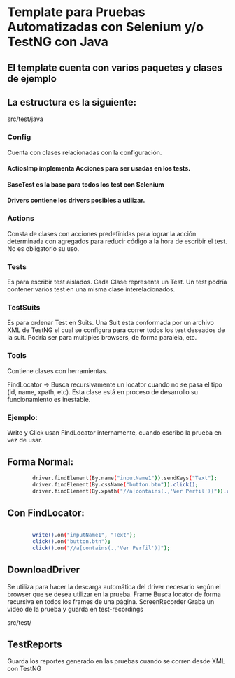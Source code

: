 # Template para Pruebas Automatizadas con Selenium y/o TestNG con Java

## El template cuenta con varios paquetes y clases de ejemplo

## La estructura es la siguiente:

src/test/java

### Config

Cuenta con clases relacionadas con la configuración.

#### ActiosImp implementa Acciones para ser usadas en los tests.

#### BaseTest es la base para todos los test con Selenium

#### Drivers contiene los drivers posibles a utilizar.

### Actions

Consta de clases con acciones predefinidas para lograr la acción determinada con agregados para reducir código a la hora
de escribir el test. No es obligatorio su uso.

### Tests

Es para escribir test aislados. Cada Clase representa un Test. Un test podría contener varios test en una misma clase
interelacionados.

### TestSuits

Es para ordenar Test en Suits. Una Suit esta conformada por un archivo XML de TestNG el cual se configura para correr
todos los test deseados de la suit. Podría ser para multiples browsers, de forma paralela, etc.

### Tools

Contiene clases con herramientas.

FindLocator -> Busca recursivamente un locator cuando no se pasa el tipo (id, name, xpath, etc).
Esta clase está en proceso de desarrollo su funcionamiento es inestable.

### Ejemplo:

Write y Click usan FindLocator internamente, cuando escribo la prueba en vez de usar.

## Forma Normal:

```sh
        driver.findElement(By.name("inputName1")).sendKeys("Text");
        driver.findElement(By.cssName("button.btn")).click();
        driver.findElement(By.xpath("//a[contains(.,'Ver Perfil')]")).click();
```

## Con FindLocator:

```sh

        write().on("inputName1", "Text");
        click().on("button.btn");
        click().on("//a[contains(.,'Ver Perfil')]");
```

## DownloadDriver

Se utiliza para hacer la descarga automática del driver necesario según el browser que se desea utilizar
en la prueba.
Frame Busca locator de forma recursiva en todos los frames de una página.
ScreenRecorder Graba un video de la prueba y guarda en test-recordings

src/test/

## TestReports

Guarda los reportes generado en las pruebas cuando se corren desde XML con TestNG


